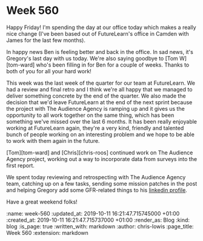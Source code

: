 Week 560
========

Happy Friday! I'm spending the day at our office today which makes a really nice change (I've been based out of FutureLearn's office in Camden with James for the last few months).

In happy news Ben is feeling better and back in the office. In sad news, it's Gregory's last day with us today. We're also saying goodbye to [Tom W][tom-ward] who's been filling in for Ben for a couple of weeks. Thanks to both of you for all your hard work!

This week was the last week of the quarter for our team at FutureLearn. We had a review and final retro and I think we're all happy that we managed to deliver something concrete by the end of the quarter. We also made the decision that we'd leave FutureLearn at the end of the next sprint because the project with The Audience Agency is ramping up and it gives us the opportunity to all work together on the same thing, which has been something we've missed over the last 6 months. It has been really enjoyable working at FutureLearn again, they're a very kind, friendly and talented bunch of people working on an interesting problem and we hope to be able to work with them again in the future.

[Tom][tom-ward] and [Chris][chris-roos] continued work on The Audience Agency project, working out a way to incorporate data from surveys into the first report.

We spent today reviewing and retrospecting with The Audience Agency team, catching up on a few tasks, sending some mission patches in the post and helping Gregory add some GFR-related things to his [linkedin profile](https://www.linkedin.com/in/gregory-bent-68330a107/).

Have a great weekend folks!

<!-- add content here -->

:name: week-560
:updated_at: 2019-10-11 16:21:47.715745000 +01:00
:created_at: 2019-10-11 16:21:47.715737000 +01:00
:render_as: Blog
:kind: blog
:is_page: true
:written_with: markdown
:author: chris-lowis
:page_title: Week 560
:extension: markdown
